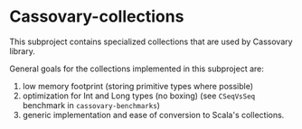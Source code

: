 # Cassovary-collections

This subproject contains specialized collections that are used by Cassovary library.

General goals for the collections implemented in this subproject are:

1) low memory footprint (storing primitive types where possible)
2) optimization for Int and Long types (no boxing) (see `CSeqVsSeq` benchmark in 
`cassovary-benchmarks`)
3) generic implementation and ease of conversion to Scala's collections.
